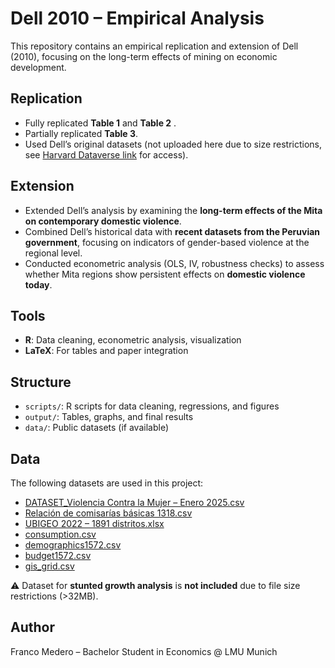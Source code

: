 # Dell 2010 – Empirical Analysis

This repository contains an empirical replication and extension of Dell (2010), focusing on the long-term effects of mining on economic development.
## Replication
- Fully replicated **Table 1**  and **Table 2** .
- Partially replicated **Table 3**.
- Used Dell’s original datasets (not uploaded here due to size restrictions, see [Harvard Dataverse link](https://dataverse.harvard.edu/) for access).

## Extension
- Extended Dell’s analysis by examining the **long-term effects of the Mita on contemporary domestic violence**.
- Combined Dell’s historical data with **recent datasets from the Peruvian government**, focusing on indicators of gender-based violence at the regional level.
- Conducted econometric analysis (OLS, IV, robustness checks) to assess whether Mita regions show persistent effects on **domestic violence today**.

## Tools
- **R**: Data cleaning, econometric analysis, visualization
- **LaTeX**: For tables and paper integration

## Structure
- `scripts/`: R scripts for data cleaning, regressions, and figures
- `output/`: Tables, graphs, and final results
- `data/`: Public datasets (if available)



## Data

The following datasets are used in this project:

- [DATASET_Violencia Contra la Mujer – Enero 2025.csv](https://github.com/user-attachments/files/22176381/DATASET_Violencia.Contra.la.Mujer.-.Enero.2025.csv)
- [Relación de comisarías básicas 1318.csv](https://github.com/user-attachments/files/22176384/Relacion.de.comisarias.basicas.1318.csv)
- [UBIGEO 2022 – 1891 distritos.xlsx](https://github.com/user-attachments/files/22176387/UBIGEO.2022_1891.distritos.xlsx)
- [consumption.csv](https://github.com/user-attachments/files/22176392/consumption.csv)
- [demographics1572.csv](https://github.com/user-attachments/files/22176393/demographics1572.csv)
- [budget1572.csv](https://github.com/user-attachments/files/22176395/budget1572.csv)
- [gis_grid.csv](https://github.com/user-attachments/files/22176394/gis_grid.csv)

⚠️ Dataset for **stunted growth analysis** is **not included** due to file size restrictions (>32MB).



## Author
Franco Medero – Bachelor Student in Economics @ LMU Munich

